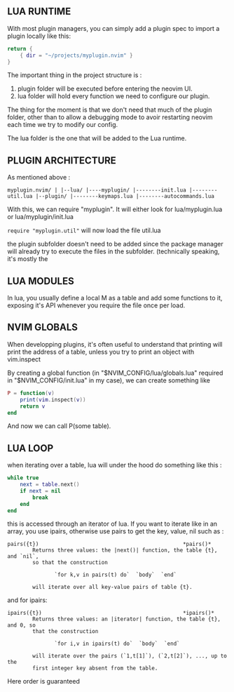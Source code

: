 ## LUA RUNTIME

With most plugin managers, you can simply add a plugin spec to import a plugin 
locally like this:

```lua
return {
    { dir = "~/projects/myplugin.nvim" }
}
```
The important thing in the project structure is : 

1. plugin folder will be executed before entering the neovim UI. 
2. lua folder will hold every function we need to configure our plugin. 

The thing for the moment is that we don't need that much of the plugin folder,
other than to allow a debugging mode to avoir restarting neovim each time we try
to modify our config.

The lua folder is the one that will be added to the Lua runtime. 

## PLUGIN ARCHITECTURE

As mentioned above :

`
myplugin.nvim/
  |
  |--lua/
  |----myplugin/
  |--------init.lua
  |--------util.lua
  |--plugin/
  |--------keymaps.lua
  |--------autocommands.lua
`

With this, we can require "myplugin". It will either look for lua/myplugin.lua
or lua/myplugin/init.lua

`require "myplugin.util"` will now load the file util.lua

the plugin subfolder doesn't need to be added since the package manager will
already try to execute the files in the subfolder. 
(technically speaking, it's mostly the 

## LUA MODULES

In lua, you usually define a local M as a table and add some functions to it,
exposing it's API whenever you require the file once per load.

## NVIM GLOBALS

When developping plugins, it's often useful to understand that printing will 
print the address of a table, unless you try to print an object with vim.inspect

By creating a global function (in "$NVIM_CONFIG/lua/globals.lua" required in 
"$NVIM_CONFIG/init.lua" in my case), we can create something like 

```lua
P = function(v)
    print(vim.inspect(v))
    return v
end
```
And now we can call P(some table).

## LUA LOOP

when iterating over a table, lua will under the hood do something like this :

```lua
while true
    next = table.next()
    if next = nil
        break
    end
end
```

this is accessed through an iterator of lua. If you want to iterate like in an
array, you use ipairs, otherwise use pairs to get the key, value, nil such as :

```vimdocs
pairs({t})                                              *pairs()*
        Returns three values: the |next()| function, the table {t}, and `nil`,
        so that the construction

               `for k,v in pairs(t) do`  `body`  `end`

        will iterate over all key-value pairs of table {t}.
```

and for ipairs: 

```vimdocs
ipairs({t})                                             *ipairs()*
        Returns three values: an |iterator| function, the table {t}, and 0, so
        that the construction

               `for i,v in ipairs(t) do`  `body`  `end`

        will iterate over the pairs (`1,t[1]`), (`2,t[2]`), ..., up to the
        first integer key absent from the table.

```
Here order is guaranteed
